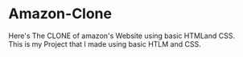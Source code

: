 # Amazon-Clone
Here's The CLONE of amazon's Website using basic HTMLand CSS. <br>
This is my Project that I made using basic HTLM and CSS.
